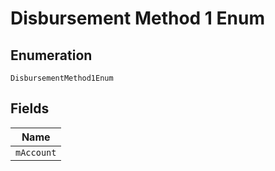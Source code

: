 
# Disbursement Method 1 Enum

## Enumeration

`DisbursementMethod1Enum`

## Fields

| Name |
|  --- |
| `mAccount` |

